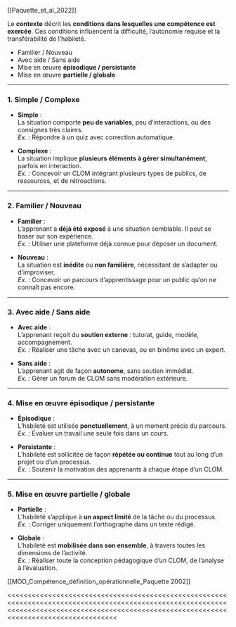 [[Paquette_et_al_2022]]

Le **contexte** décrit les **conditions dans lesquelles une compétence est exercée**. Ces conditions influencent la difficulté, l’autonomie requise et la transférabilité de l’habileté.

- Familier / Nouveau  
- Avec aide / Sans aide  
- Mise en œuvre **épisodique / persistante**  
- Mise en œuvre **partielle / globale**

---

### 1. **Simple / Complexe**

- **Simple** :  
    La situation comporte **peu de variables**, peu d’interactions, ou des consignes très claires.  
    _Ex. :_ Répondre à un quiz avec correction automatique.
    
- **Complexe** :  
    La situation implique **plusieurs éléments à gérer simultanément**, parfois en interaction.  
    _Ex. :_ Concevoir un CLOM intégrant plusieurs types de publics, de ressources, et de rétroactions.
    

---

### 2. **Familier / Nouveau**

- **Familier** :  
    L’apprenant a **déjà été exposé** à une situation semblable. Il peut se baser sur son expérience.  
    _Ex. :_ Utiliser une plateforme déjà connue pour déposer un document.
    
- **Nouveau** :  
    La situation est **inédite** ou **non familière**, nécessitant de s’adapter ou d’improviser.  
    _Ex. :_ Concevoir un parcours d’apprentissage pour un public qu’on ne connaît pas encore.
    

---

### 3. **Avec aide / Sans aide**

- **Avec aide** :  
    L’apprenant reçoit du **soutien externe** : tutorat, guide, modèle, accompagnement.  
    _Ex. :_ Réaliser une tâche avec un canevas, ou en binôme avec un expert.
    
- **Sans aide** :  
    L’apprenant agit de façon **autonome**, sans soutien immédiat.  
    _Ex. :_ Gérer un forum de CLOM sans modération extérieure.
    

---

### 4. **Mise en œuvre épisodique / persistante**

- **Épisodique** :  
    L’habileté est utilisée **ponctuellement**, à un moment précis du parcours.  
    _Ex. :_ Évaluer un travail une seule fois dans un cours.
    
- **Persistante** :  
    L’habileté est sollicitée de façon **répétée ou continue** tout au long d’un projet ou d’un processus.  
    _Ex. :_ Soutenir la motivation des apprenants à chaque étape d’un CLOM.
    

---

### 5. **Mise en œuvre partielle / globale**

- **Partielle** :  
    L’habileté s’applique à **un aspect limité** de la tâche ou du processus.  
    _Ex. :_ Corriger uniquement l’orthographe dans un texte rédigé.
    
- **Globale** :  
    L’habileté est **mobilisée dans son ensemble**, à travers toutes les dimensions de l’activité.  
    _Ex. :_ Réaliser toute la conception pédagogique d’un CLOM, de l’analyse à l’évaluation.
    
[[MOD_Compétence_définition_opérationnelle_Paquette 2002]] 


<<<<<<<<<<<<<<<<<<<<<<<<<<<<<<<<<<<<<<<<<<<<<<<<<<<<<<<<<<<<<<<<<<<<<<<<<<<<<<<<<<<<<<<<<<<<<<<<<<<<<<<<<<<<<<<<<<<<<<<<<<<<<<<<<<<<<<<<<<<<<<<<<<<<<<<<<<<<<<<<<<<<<<<<<<<<<<<<<<<<<<<<<<<<<